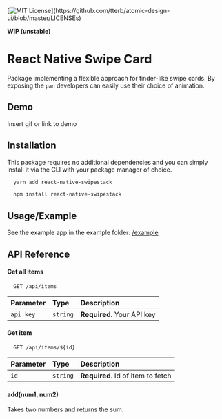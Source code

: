 [![MIT License](https://img.shields.io/apm/l/atomic-design-ui.svg?)](https://github.com/tterb/atomic-design-ui/blob/master/LICENSEs)

**WIP (unstable)**

# React Native Swipe Card

Package implementing a flexible approach for tinder-like swipe cards.
By exposing the `pan` developers can easily use their choice of animation.

## Demo

Insert gif or link to demo

## Installation

This package requires no additional dependencies
and you can simply install it via the CLI with your package manager of choice.

```bash
  yarn add react-native-swipestack
```

```bash
  npm install react-native-swipestack
```

## Usage/Example

See the example app in the example folder:
[/example](https://github.com/simon-lund/react-native-swipestack/tree/master/example)

## API Reference

#### Get all items

```http
  GET /api/items
```

| Parameter | Type     | Description                |
| :-------- | :------- | :------------------------- |
| `api_key` | `string` | **Required**. Your API key |

#### Get item

```http
  GET /api/items/${id}
```

| Parameter | Type     | Description                       |
| :-------- | :------- | :-------------------------------- |
| `id`      | `string` | **Required**. Id of item to fetch |

#### add(num1, num2)

Takes two numbers and returns the sum.

